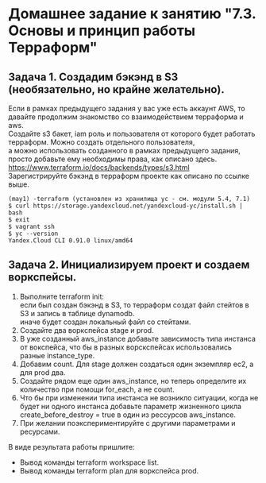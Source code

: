 # Домашнее задание к занятию "7.3. Основы и принцип работы Терраформ"

## Задача 1. Создадим бэкэнд в S3 (необязательно, но крайне желательно).

Если в рамках предыдущего задания у вас уже есть аккаунт AWS, то давайте продолжим знакомство со взаимодействием терраформа и aws.  
Создайте s3 бакет, iam роль и пользователя от которого будет работать терраформ. Можно создать отдельного пользователя,   
а можно использовать созданного в рамках предыдущего задания, просто добавьте ему необходимы права, как описано здесь.  
https://www.terraform.io/docs/backends/types/s3.html  
Зарегистрируйте бэкэнд в терраформ проекте как описано по ссылке выше.  
```
(may1) -terraform (установлен из хранилища yc - см. модули 5.4, 7.1)
$ curl https://storage.yandexcloud.net/yandexcloud-yc/install.sh | bash
$ exit
$ vagrant ssh
$ yc --version
Yandex.Cloud CLI 0.91.0 linux/amd64
```

## Задача 2. Инициализируем проект и создаем воркспейсы.

1. Выполните terraform init:  
если был создан бэкэнд в S3, то терраформ создат файл стейтов в S3 и запись в таблице dynamodb.  
иначе будет создан локальный файл со стейтами.  
2. Создайте два воркспейса stage и prod.  
3. В уже созданный aws_instance добавьте зависимость типа инстанса от вокспейса, что бы в разных ворскспейсах использовались разные instance_type.  
4. Добавим count. Для stage должен создаться один экземпляр ec2, а для prod два.  
5. Создайте рядом еще один aws_instance, но теперь определите их количество при помощи for_each, а не count.  
6. Что бы при изменении типа инстанса не возникло ситуации, когда не будет ни одного инстанса добавьте параметр жизненного цикла create_before_destroy = true в один из рессурсов aws_instance.  
7. При желании поэкспериментируйте с другими параметрами и ресурсами.

В виде результата работы пришлите:  
- Вывод команды terraform workspace list.  
- Вывод команды terraform plan для воркспейса prod.  
```

```
